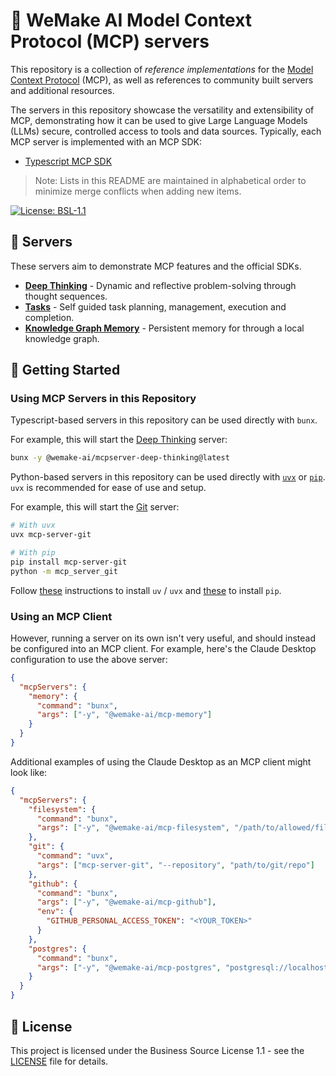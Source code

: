 # 💙 WeMake AI Model Context Protocol (MCP) servers

This repository is a collection of _reference implementations_ for the
[Model Context Protocol](https://modelcontextprotocol.io/) (MCP), as well as references to community built servers and
additional resources.

The servers in this repository showcase the versatility and extensibility of MCP, demonstrating how it can be used to
give Large Language Models (LLMs) secure, controlled access to tools and data sources. Typically, each MCP server is
implemented with an MCP SDK:

- [Typescript MCP SDK](https://github.com/modelcontextprotocol/typescript-sdk)

> Note: Lists in this README are maintained in alphabetical order to minimize merge conflicts when adding new items.

[![License: BSL-1.1](https://img.shields.io/badge/License-BSL%201.1-blue)](LICENSE)

## 🌟 Servers

These servers aim to demonstrate MCP features and the official SDKs.

- **[Deep Thinking](src/deep-thinking)** - Dynamic and reflective problem-solving through thought sequences.
- **[Tasks](src/tasks)** - Self guided task planning, management, execution and completion.
- **[Knowledge Graph Memory](src/knowledge-graph-memory)** - Persistent memory for through a local knowledge graph.

## 🚀 Getting Started

### Using MCP Servers in this Repository

Typescript-based servers in this repository can be used directly with `bunx`.

For example, this will start the [Deep Thinking](src/deep-thinking) server:

```sh
bunx -y @wemake-ai/mcpserver-deep-thinking@latest
```

Python-based servers in this repository can be used directly with [`uvx`](https://docs.astral.sh/uv/concepts/tools/) or
[`pip`](https://pypi.org/project/pip/). `uvx` is recommended for ease of use and setup.

For example, this will start the [Git](src/git) server:

```sh
# With uvx
uvx mcp-server-git

# With pip
pip install mcp-server-git
python -m mcp_server_git
```

Follow [these](https://docs.astral.sh/uv/getting-started/installation/) instructions to install `uv` / `uvx` and
[these](https://pip.pypa.io/en/stable/installation/) to install `pip`.

### Using an MCP Client

However, running a server on its own isn't very useful, and should instead be configured into an MCP client. For
example, here's the Claude Desktop configuration to use the above server:

```json
{
  "mcpServers": {
    "memory": {
      "command": "bunx",
      "args": ["-y", "@wemake-ai/mcp-memory"]
    }
  }
}
```

Additional examples of using the Claude Desktop as an MCP client might look like:

```json
{
  "mcpServers": {
    "filesystem": {
      "command": "bunx",
      "args": ["-y", "@wemake-ai/mcp-filesystem", "/path/to/allowed/files"]
    },
    "git": {
      "command": "uvx",
      "args": ["mcp-server-git", "--repository", "path/to/git/repo"]
    },
    "github": {
      "command": "bunx",
      "args": ["-y", "@wemake-ai/mcp-github"],
      "env": {
        "GITHUB_PERSONAL_ACCESS_TOKEN": "<YOUR_TOKEN>"
      }
    },
    "postgres": {
      "command": "bunx",
      "args": ["-y", "@wemake-ai/mcp-postgres", "postgresql://localhost/mydb"]
    }
  }
}
```

## 📜 License

This project is licensed under the Business Source License 1.1 - see the [LICENSE](LICENSE) file for details.
